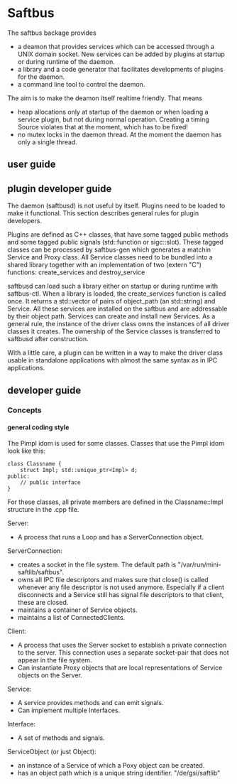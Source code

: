 # Saftbus

The saftbus backage provides 
  * a deamon that provides services which can be accessed through a UNIX domain socket. New services can be added by plugins at startup or during runtime of the daemon.
  * a library and a code generator that facilitates developments of plugins for the daemon.
  * a command line tool to control the daemon.

The aim is to make the deamon itself realtime friendly. That means
  * heap allocations only at startup of the daemon or when loading a service plugin, but not during normal operation. Creating a timing Source violates that at the moment, which has to be fixed!
  * no mutex locks in the daemon thread. At the moment the daemon has only a single thread.

## user guide

## plugin developer guide

The daemon (saftbusd) is not useful by itself. Plugins need to be loaded to make it functional.
This section describes general rules for plugin developers.

Plugins are defined as C++ classes, that have some tagged public methods and some tagged public 
signals (std::function or sigc::slot). These tagged classes can be processed by saftbus-gen which
generates a matchin Service and Proxy class. All Service classes need to be bundled into a shared 
library together with an implementation of two (extern "C") functions: 
  create_services and destroy_service

saftbusd can load such a library either on startup or during runtime with saftbus-ctl.
When a library is loaded, the create_services function is called once. It returns a 
std::vector of pairs of object_path (an std::string) and Service. All these services are installed on 
the saftbus and are addressable by their object path. Services can create and install new 
Services. As a general rule, the instance of the driver class owns the instances of all driver 
classes it creates. The ownership of the Service classes is transferred to saftbusd after construction.


With a little care, a plugin can be written in a way to make the driver class usable in standalone 
applications with almost the same syntax as in IPC applications. 


## developer guide

### Concepts
#### general coding style
The Pimpl idom is used for some classes.
Classes that use the Pimpl idom look like this:

    class Classname {
        struct Impl; std::unique_ptr<Impl> d;
    public:
        // public interface
    }

For these classes, all private members are defined in the Classname::Impl structure in the .cpp file.


Server: 
 * A process that runs a Loop and has a ServerConnection object.

ServerConnection:
 * creates a socket in the file system. The default path is "/var/run/mini-saftlib/saftbus".
 * owns all IPC file descriptors and makes sure that close() is called whenever any file descriptor is not used anymore.
   Especially if a client disconnects and a Service still has signal file descriptors to that client, these are closed.
 * maintains a container of Service objects.
 * maintains a list of ConnectedClients.

Client: 
 * A process that uses the Server socket to establish a private connection to the server.
   This connection uses a separate socket-pair that does not appear in the file system.
 * Can instantiate Proxy objects that are local representations of Service objects on the Server.

Service:
 * A service provides methods and can emit signals.
 * Can implement multiple Interfaces.

Interface: 
 * A set of methods and signals.

ServiceObject (or just Object): 
 * an instance of a Service of which a Poxy object can be created.
 * has an object path which is a unique string identifier. "/de/gsi/saftlib"

